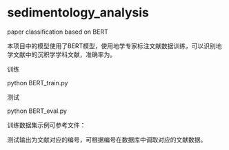 # sedimentology_analysis
paper classification based on BERT

本项目中的模型使用了BERT模型，使用地学专家标注文献数据训练，可以识别地学文献中的沉积学学科文献，准确率为。

训练

python BERT_train.py

测试

python BERT_eval.py

训练数据集示例可参考文件：

测试输出为文献对应的编号，可根据编号在数据库中调取对应的文献数据。

